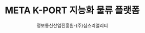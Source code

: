 ---
layout: page
title: META K-PORT 지능화 물류 플랫폼
start_date: 2024-01-28 08:59:00-0400
end_date: 2025-01-28 08:59:00-0400
author: 정보통신산업진흥원-(주)심스리얼리티
description: META K-PORT 지능화 물류 플랫폼
importance: 1
category: projects
related_publications: false
---